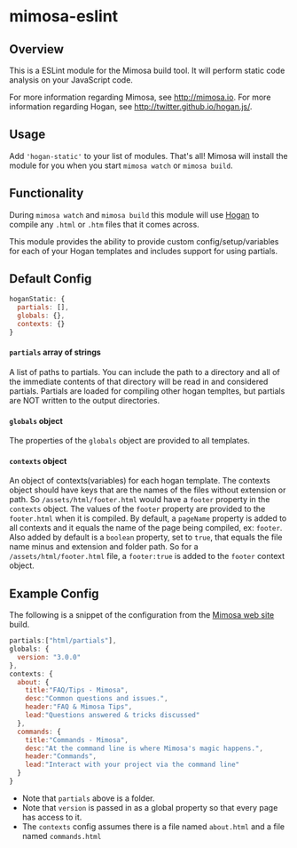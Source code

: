 mimosa-eslint
===========

## Overview

This is a ESLint module for the Mimosa build tool. It will perform static code analysis on your JavaScript code.

For more information regarding Mimosa, see http://mimosa.io.
For more information regarding Hogan, see http://twitter.github.io/hogan.js/.

## Usage

Add `'hogan-static'` to your list of modules.  That's all!  Mimosa will install the module for you when you start `mimosa watch` or `mimosa build`.

## Functionality

During `mimosa watch` and `mimosa build` this module will use [Hogan](http://twitter.github.io/hogan.js/) to compile any `.html` or `.htm` files that it comes across.

This module provides the ability to provide custom config/setup/variables for each of your Hogan templates and includes support for using partials.

## Default Config

```javascript
hoganStatic: {
  partials: [],
  globals: {},
  contexts: {}
}
```

#### `partials` array of strings
A list of paths to partials.  You can include the path to a directory and all of the immediate contents of that directory will be read in and considered partials. Partials are loaded for compiling other hogan templtes, but partials are NOT written to the output directories.

#### `globals` object
The properties of the `globals` object are provided to all templates.

#### `contexts` object
An object of contexts(variables) for each hogan template.  The contexts object should have keys that are the names of the files without extension or path.  So `/assets/html/footer.html` would have a `footer` property in the `contexts` object.  The values of the `footer` property are provided to the `footer.html` when it is compiled. By default, a `pageName` property is added to all contexts and it equals the name of the page being compiled, ex: `footer`. Also added by default is a `boolean` property, set to `true`, that equals the file name minus and extension and folder path.  So for a `/assets/html/footer.html` file, a `footer:true` is added to the `footer` context object.

## Example Config

The following is a snippet of the configuration from the [Mimosa web site](https://github.com/dbashford/mimosa.io/tree/gh-pages) build.

```javascript
partials:["html/partials"],
globals: {
  version: "3.0.0"
},
contexts: {
  about: {
    title:"FAQ/Tips - Mimosa",
    desc:"Common questions and issues.",
    header:"FAQ & Mimosa Tips",
    lead:"Questions answered & tricks discussed"
  },
  commands: {
    title:"Commands - Mimosa",
    desc:"At the command line is where Mimosa's magic happens.",
    header:"Commands",
    lead:"Interact with your project via the command line"
  }
}  
```

* Note that `partials` above is a folder.
* Note that `version` is passed in as a global property so that every page has access to it.
* The `contexts` config assumes there is a file named `about.html` and a file named `commands.html`
